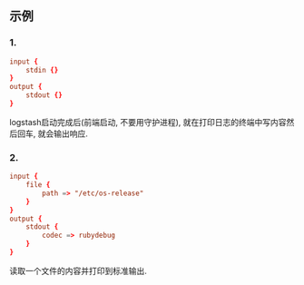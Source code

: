 ## 示例

### 1. 

```conf
input {
    stdin {}
}
output {
    stdout {}
}
```

logstash启动完成后(前端启动, 不要用守护进程), 就在打印日志的终端中写内容然后回车, 就会输出响应.

### 2.

```conf
input {
    file {
        path => "/etc/os-release"
    }
}
output {
    stdout {
        codec => rubydebug
    }
}
```

读取一个文件的内容并打印到标准输出.
